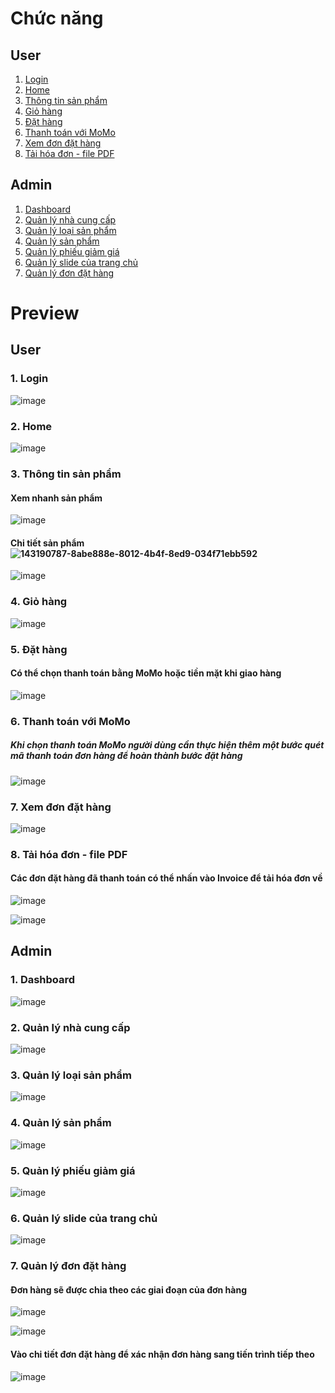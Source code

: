 # Chức năng
## User
1. [Login](#userLogin)
2. [Home](#home)
3. [Thông tin sản phẩm](#info-product)
4. [Giỏ hàng](#cart)
5. [Đặt hàng](#order)
6. [Thanh toán với MoMo](#momo)
7. [Xem đơn đặt hàng](#view-order)
8. [Tải hóa đơn - file PDF](#invoice)

## Admin
1. [Dashboard](#dashboard)
2. [Quản lý nhà cung cấp](#manage-brand)
3. [Quản lý loại sản phẩm](#manage-category)
4. [Quản lý sản phẩm](#manage-product)
5. [Quản lý phiếu giảm giá](#manage-coupon)
6. [Quản lý slide của trang chủ](#manage-slide)
7. [Quản lý đơn đặt hàng](#manage-order)

# Preview
## User
<a name="userLogin"></a>
### 1. Login
![image](https://user-images.githubusercontent.com/58413366/143181855-6aa8acab-b326-4d0b-89a8-14a9787f7b5a.png)

<a name="home"></a>
### 2. Home
![image](https://user-images.githubusercontent.com/58413366/143187720-1ab2be99-8e7d-4bab-84ef-8a59b8ac41fe.png)

<a name="info-product"></a>
### 3. Thông tin sản phẩm
#### Xem nhanh sản phẩm
![image](https://user-images.githubusercontent.com/58413366/143187792-7db21dda-5688-4fbd-8557-537a2c77e820.png)

#### Chi tiết sản phẩm![143190787-8abe888e-8012-4b4f-8ed9-034f71ebb592](https://user-images.githubusercontent.com/58413366/143192740-8846a8c2-fe99-41c6-b683-09ad9cd62517.png)

![image](https://user-images.githubusercontent.com/58413366/143188013-b9b5ca24-5071-4975-8946-d605aa58824b.png)

<a name="cart"></a>
### 4. Giỏ hàng
![image](https://user-images.githubusercontent.com/58413366/143188316-70881214-6250-4e0f-b9f2-5f7aef46ddf6.png)

<a name="order"></a>
### 5. Đặt hàng
#### Có thể chọn thanh toán bằng MoMo hoặc tiền mặt khi giao hàng
![image](https://user-images.githubusercontent.com/58413366/143188479-a1adcd77-2e57-4111-9be5-a991ab4887fb.png)

<a name="momo"></a>
### 6. Thanh toán với MoMo
##### Khi chọn thanh toán MoMo người dùng cần thực hiện thêm một bước quét mã thanh toán đơn hàng để hoàn thành bước đặt hàng
![image](https://user-images.githubusercontent.com/58413366/143188590-24467d50-b16d-4d2d-bf10-0dba2625e7bd.png)

<a name="view-order"></a>
### 7. Xem đơn đặt hàng
![image](https://user-images.githubusercontent.com/58413366/143191197-5f32d964-b527-4a60-9e15-b89e8592bac7.png)

<a name="invoice"></a>
### 8. Tải hóa đơn - file PDF
#### Các đơn đặt hàng đã thanh toán có thể nhấn vào Invoice để tải hóa đơn về
![image](https://user-images.githubusercontent.com/58413366/143189328-3ad0ee3b-7168-402a-bef5-321f4a1458eb.png)

![image](https://user-images.githubusercontent.com/58413366/143190787-8abe888e-8012-4b4f-8ed9-034f71ebb592.png)

## Admin
<a name="dashboard"></a>
### 1. Dashboard
![image](https://user-images.githubusercontent.com/58413366/143191642-4a739801-51fb-4063-8a8a-bcc12dbbe6b8.png)

<a name="manage-brand"></a>
### 2. Quản lý nhà cung cấp
![image](https://user-images.githubusercontent.com/58413366/143191707-89072510-5fa8-4c55-bccd-74751209ee12.png)

<a name="manage-category"></a>
### 3. Quản lý loại sản phẩm
![image](https://user-images.githubusercontent.com/58413366/143191739-ad2fb7d7-72c7-438c-bec4-f3fe8cb4b4fa.png)

<a name="manage-product"></a>
### 4. Quản lý sản phẩm
![image](https://user-images.githubusercontent.com/58413366/143191764-17d4f1a6-59b8-4baa-9cbb-3361c1ac6707.png)

<a name="manage-coupon"></a>
### 5. Quản lý phiếu giảm giá
![image](https://user-images.githubusercontent.com/58413366/143191826-50b5fcc4-5aa8-4dc0-8d3b-27647fabc138.png)


<a name="manage-slide"></a>
### 6. Quản lý slide của trang chủ
![image](https://user-images.githubusercontent.com/58413366/143193182-7d75a602-27e0-4195-af13-eae5ffcb394b.png)


<a name="manage-order"></a>
### 7. Quản lý đơn đặt hàng
#### Đơn hàng sẽ được chia theo các giai đoạn của đơn hàng
![image](https://user-images.githubusercontent.com/58413366/143191928-bdc57161-f4db-40e2-a0a7-2cd2310f18f9.png)

![image](https://user-images.githubusercontent.com/58413366/143192498-cbee7389-41c5-47cd-ae95-fe411353e718.png)

#### Vào chi tiết đơn đặt hàng để xác nhận đơn hàng sang tiến trình tiếp theo
![image](https://user-images.githubusercontent.com/58413366/143192239-b1718f9f-0a8f-4c70-98e9-04d10025e387.png)


